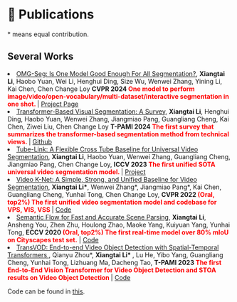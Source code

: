 # 📝 Publications  

\* means equal contribution.


## Several Works


<li><a href="https://arxiv.org/abs/2401.10229">OMG-Seg: Is One Model Good Enough For All Segmentation?</a>,  
     <strong>Xiangtai Li</strong>, Haobo Yuan, Wei Li, Henghui Ding, Size Wu, Wenwei Zhang, Yining Li, Kai Chen, Chen Change Loy
      <strong>CVPR 2024 <span style="color:red"> One model to perform image/video/open-vocabulary/multi-dataset/interactive segmentation in one shot. </span> </strong> | <a href=" https://lxtgh.github.io/project/omg_seg/">Project Page</a> </li>

<li><a href="https://arxiv.org/abs/2304.09854">Transformer-Based Visual Segmentation: A Survey</a>,  
     <strong>Xiangtai Li</strong>, Henghui Ding, Haobo Yuan, Wenwei Zhang, Jiangmiao Pang, Guangliang Cheng, Kai Chen, Ziwei Liu, Chen Change Loy
      <strong>T-PAMI 2024 <span style="color:red"> The first survey that summarizes the transformer-based segmentation method from technical views. </span> </strong> | <a href="https://github.com/lxtGH/Awesome-Segmentation-With-Transformer">Github</a> </li>

<li><a href="https://arxiv.org/abs/2303.12782">Tube-Link: A Flexible Cross Tube Baseline for Universal Video Segmentation</a>,  
      <strong>Xiangtai Li</strong>, Haobo Yuan, Wenwei Zhang, Guangliang Cheng, Jiangmiao Pang, Chen Change Loy,
      <strong>ICCV 2023 <span style="color:red"> The first unified SOTA universal video segmentation model. </span> </strong> | <a href="https://github.com/lxtGH/Tube-Link">Project</a> </li>

<li><a href="https://arxiv.org/abs/2204.04656">Video K-Net: A Simple, Strong, and Unified Baseline for Video Segmentation</a>,  
      <strong>Xiangtai Li*</strong>, Wenwei Zhang*, Jiangmiao Pang*, Kai Chen, Guangliang Cheng, Yunhai Tong, Chen Change Loy,
      <strong>CVPR 2022 <span style="color:red">(Oral, top2%) The first unified video segmentation model and codebase for VPS, VIS, VSS</span> </strong> | <a href="https://github.com/lxtGH/Video-K-Net">Code</a> </li>

<li><a href="https://arxiv.org/abs/2002.10120">Semantic Flow for Fast and Accurate Scene Parsing</a>,  
      <strong>Xiangtai Li</strong>, Ansheng You, Zhen Zhu, Houlong Zhao, Maoke Yang, Kuiyuan Yang, Yunhai Tong,
      <strong>ECCV 2020 <span style="color:red">(Oral, top2%) The first real-time model over 80% mIoU on Cityscapes test set.</span></strong> | <a href="https://github.com/lxtGH/SFSegNets">Code</a> </li>

<li><a href="https://arxiv.org/abs/2201.05047"> TransVOD: End-to-end Video Object Detection with Spatial-Temporal Transformers </a>,  
    Qianyu Zhou*,  <strong> Xiangtai Li* </strong>, Lu He, Yibo Yang, Guangliang Cheng, Yunhai Tong, Lizhuang Ma, Dacheng Tao,
      <strong>T-PAMI 2023 <span style="color:red"> The first End-to-End Vision Transformer for Video Object Detection and STOA results on Video Object Detection </span> </strong> | <a href="https://github.com/SJTU-LuHe/TransVOD">Code</a> </li>

Code can be found in [this](https://github.com/lxtGH).

[//]: # ()
[//]: # (Full publication can be found in [Google Scholar]&#40;https://scholar.google.com/citations?user=FL3ReD0AAAAJ&hl=zh-CN&#41;x/)
